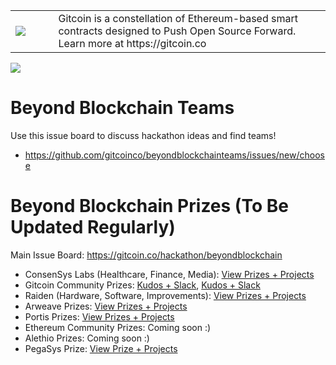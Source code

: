 <table>
<td width=100>
<img src='https://github.com/gitcoinco/gitcoinco/blob/master/img/helmet.png'/>
</td>
<td width=800>
Gitcoin is a constellation of Ethereum-based smart contracts designed to Push Open Source Forward. Learn more at https://gitcoin.co
</td>
</table>

<img src="https://raw.githubusercontent.com/gitcoinco/beyondblockchainteams/master/img.jpg" />

# Beyond Blockchain Teams
Use this issue board to discuss hackathon ideas and find teams!

- https://github.com/gitcoinco/beyondblockchainteams/issues/new/choose


# Beyond Blockchain Prizes (To Be Updated Regularly)
Main Issue Board: https://gitcoin.co/hackathon/beyondblockchain

- ConsenSys Labs (Healthcare, Finance, Media): [View Prizes + Projects](https://github.com/ConsenSys/Beyond-Blockchain-Relay/issues)
- Gitcoin Community Prizes: [Kudos + Slack](https://github.com/gitcoinco/skunkworks/issues/94), [Kudos + Slack](https://github.com/gitcoinco/skunkworks/issues/94)
- Raiden (Hardware, Software, Improvements): [View Prizes + Projects](https://github.com/raiden-network/hackathons/issues/)
- Arweave Prizes:  [View Prizes + Projects](https://github.com/ArweaveTeam/Bounties/issues/)
- Portis Prizes:  [View Prizes + Projects](https://github.com/portis-project/beyondblockchain2019-hackathon/issues/)
- Ethereum Community Prizes: Coming soon :) 
- Alethio Prizes: Coming soon :) 
- PegaSys Prize: [View Prize + Projects](https://github.com/PegaSysEng/BountiedWork/issues/19)
